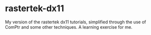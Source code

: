 rastertek-dx11
==============

My version of the rastertek dx11 tutorials, simplified through the use of ComPtr and some other techniques. A learning exercise for me.
